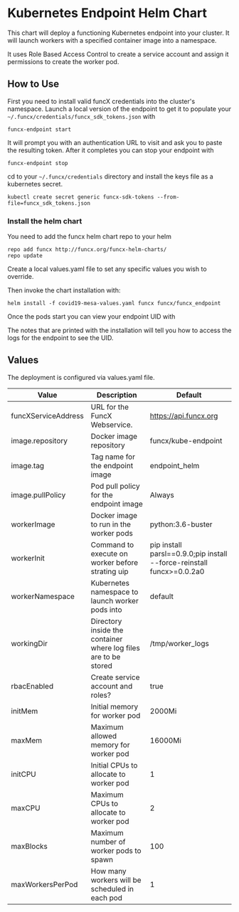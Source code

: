 # Kubernetes Endpoint Helm Chart
This chart will deploy a functioning Kubernetes endpoint into your cluster. It
will launch workers with a specified container image into a namespace.

It uses Role Based Access Control to create a service account and assign it
permissions to create the worker pod.

## How to Use
First you need to install valid funcX credentials into the cluster's 
namespace. Launch a local version of the endpoint to get it to populate your
`~/.funcx/credentials/funcx_sdk_tokens.json` with
```
funcx-endpoint start 
```

It will prompt you with an authentication URL to visit and ask you to paste the
resulting token. After it completes you can stop your endpoint with 
```
funcx-endpoint stop 
```

cd to your `~/.funcx/credentials` directory and install the keys file as a
kubernetes secret.

```shell script
kubectl create secret generic funcx-sdk-tokens --from-file=funcx_sdk_tokens.json
```

### Install the helm chart
You need to add the funcx helm chart repo to your helm

```shell script
repo add funcx http://funcx.org/funcx-helm-charts/
repo update
```

Create a local values.yaml file to set any specific values you wish to
override.

Then invoke the chart installation with:

```shell script
helm install -f covid19-mesa-values.yaml funcx funcx/funcx_endpoint
```

Once the pods start you can view your endpoint UID with 


The notes that are printed with the installation will tell you how to access the
logs for the endpoint to see the UID.


## Values
The deployment is configured via values.yaml file.

| Value | Description | Default |
|-------| ----------- | ------- |
| funcXServiceAddress | URL for the FuncX Webservice. | https://api.funcx.org |
| image.repository | Docker image repository |  funcx/kube-endpoint |
| image.tag | Tag name for the endpoint image | endpoint_helm |
| image.pullPolicy | Pod pull policy for the endpoint image |  Always |
| workerImage | Docker image to run in the worker pods |  python:3.6-buster |
| workerInit | Command to execute on worker before strating uip | pip install parsl==0.9.0;pip install --force-reinstall funcx>=0.0.2a0 |
| workerNamespace | Kubernetes namespace to launch worker pods into | default |
| workingDir | Directory inside the container where log files are to be stored | /tmp/worker_logs |
| rbacEnabled | Create service account and roles? | true |
| initMem | Initial memory for worker pod | 2000Mi |
| maxMem| Maximum allowed memory for worker pod | 16000Mi |
| initCPU | Initial CPUs to allocate to worker pod | 1 |  
| maxCPU | Maximum CPUs to allocate to worker pod | 2 |
| maxBlocks | Maximum number of worker pods to spawn | 100 |
| maxWorkersPerPod | How many workers will be scheduled in each pod | 1 |

